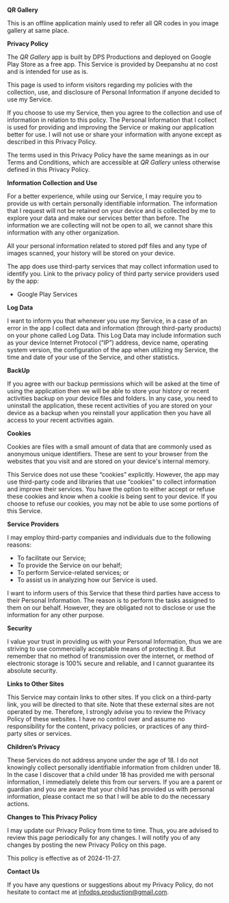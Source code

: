 ﻿**QR Gallery**

This is an offline application mainly used to refer all QR codes in you image gallery at same place.

**Privacy Policy**

The *QR Gallery* app is built by DPS Productions and deployed on Google Play Store as a free app. This Service is provided by Deepanshu at no cost and is intended for use as is.

This page is used to inform visitors regarding my policies with the collection, use, and disclosure of Personal Information if anyone decided to use my Service.

If you choose to use my Service, then you agree to the collection and use of information in relation to this policy. The Personal Information that I collect is used for providing and improving the Service or making our application better for use. I will not use or share your information with anyone except as described in this Privacy Policy.

The terms used in this Privacy Policy have the same meanings as in our Terms and Conditions, which are accessible at *QR Gallery* unless otherwise defined in this Privacy Policy.

**Information Collection and Use**

For a better experience, while using our Service, I may require you to provide us with certain personally identifiable information. The information that I request will not be retained on your device and is collected by me to explore your data and make our services better than before. The information we are collecting will not be open to all, we cannot share this information with any other organization.

All your personal information related to stored pdf files and any type of images scanned, your history will be stored on your device.

The app does use third-party services that may collect information used to identify you. Link to the privacy policy of third party service providers used by the app:

- Google Play Services

**Log Data**

I want to inform you that whenever you use my Service, in a case of an error in the app I collect data and information (through third-party products) on your phone called Log Data. This Log Data may include information such as your device Internet Protocol (“IP”) address, device name, operating system version, the configuration of the app when utilizing my Service, the time and date of your use of the Service, and other statistics.

**BackUp**

If you agree with our backup permissions which will be asked at the time of using the application then we will be able to store your history or recent activities backup on your device files and folders. In any case, you need to uninstall the application, these recent activities of you are stored on your device as a backup when you reinstall your application then you have all access to your recent activities again.

**Cookies**

Cookies are files with a small amount of data that are commonly used as anonymous unique identifiers. These are sent to your browser from the websites that you visit and are stored on your device's internal memory.

This Service does not use these “cookies” explicitly. However, the app may use third-party code and libraries that use “cookies” to collect information and improve their services. You have the option to either accept or refuse these cookies and know when a cookie is being sent to your device. If you choose to refuse our cookies, you may not be able to use some portions of this Service.

**Service Providers**

I may employ third-party companies and individuals due to the following reasons:

- To facilitate our Service;
- To provide the Service on our behalf;
- To perform Service-related services; or
- To assist us in analyzing how our Service is used.

I want to inform users of this Service that these third parties have access to their Personal Information. The reason is to perform the tasks assigned to them on our behalf. However, they are obligated not to disclose or use the information for any other purpose.

**Security**

I value your trust in providing us with your Personal Information, thus we are striving to use commercially acceptable means of protecting it. But remember that no method of transmission over the internet, or method of electronic storage is 100% secure and reliable, and I cannot guarantee its absolute security.

**Links to Other Sites**

This Service may contain links to other sites. If you click on a third-party link, you will be directed to that site. Note that these external sites are not operated by me. Therefore, I strongly advise you to review the Privacy Policy of these websites. I have no control over and assume no responsibility for the content, privacy policies, or practices of any third-party sites or services.

**Children’s Privacy**

These Services do not address anyone under the age of 18. I do not knowingly collect personally identifiable information from children under 18. In the case I discover that a child under 18 has provided me with personal information, I immediately delete this from our servers. If you are a parent or guardian and you are aware that your child has provided us with personal information, please contact me so that I will be able to do the necessary actions.

**Changes to This Privacy Policy**

I may update our Privacy Policy from time to time. Thus, you are advised to review this page periodically for any changes. I will notify you of any changes by posting the new Privacy Policy on this page.

This policy is effective as of 2024-11-27.

**Contact Us**

If you have any questions or suggestions about my Privacy Policy, do not hesitate to contact me at infodps.production@gmail.com.
